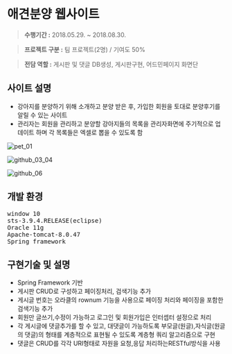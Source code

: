 # 애견분양 웹사이트

> **수행기간 :** 2018.05.29. ~ 2018.08.30.

>**프로젝트 구분 :** 팀 프로젝트(2명) / 기여도 50%

>**전담 역할 :** 게시판 및 댓글 DB생성, 게시판구현, 어드민페이지 화면단

## 사이트 설명
* 강아지를 분양하기 위해 소개하고 분양 받은 후, 가입한 회원을 토대로 분양후기를 알릴 수 있는 사이트
* 관리자는 회원을 관리하고 분양할 강아지들의 목록을 관리자화면에 주기적으로 업데이트 하며 각 목록들은 엑셀로 뽑을 수 있도록 함

![pet_01](https://user-images.githubusercontent.com/34294649/44942913-17a4be00-adf7-11e8-985a-150d384ca150.png)

![github_03_04](https://user-images.githubusercontent.com/34294649/44942918-255a4380-adf7-11e8-9b0f-0d6ddeb758e3.png)

![github_06](https://user-images.githubusercontent.com/34294649/44942922-2ee3ab80-adf7-11e8-88ae-e04eaeefe95e.png)

## 개발 환경
<pre>
window 10
sts-3.9.4.RELEASE(eclipse)
Oracle 11g
Apache-tomcat-8.0.47
Spring framework
</pre>

## 구현기술 및 설명
* Spring Framework 기반
* 게시판 CRUD로 구성하고 페이징처리, 검색기능 추가
* 게시글 번호는 오라클의 rownum 기능을 사용으로 페이징 처리와 페이징을 포함한 검색기능 추가
* 회원만 글쓰기,수정이 가능하고 로그인 및 회원가입은 인터셉터 설정으로 처리
* 각 게시글에 댓글추가를 할 수 있고, 대댓글이 가능하도록 부모글(원글),자식글(원글의 댓글)의 형태를 계층적으로 표현될 수 있도록 계층형 쿼리 알고리즘으로 구현
* 댓글은 CRUD를 각각 URI형태로 자원을 요청,응답 처리하는RESTful방식을 사용
